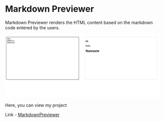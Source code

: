 # Markdown Previewer 

Markdown Previewer renders the HTML content based on the markdown code entered by the users. 

![Img](screenshot.png)

Here, you can view my project 

Link - [MarkdownPreviewer](https://markdown-ftmo.vercel.app/)

